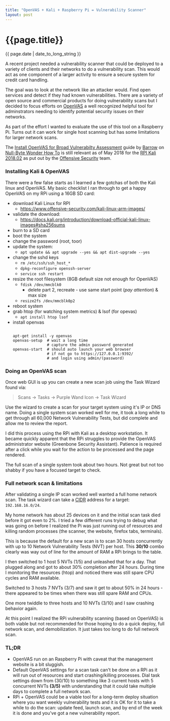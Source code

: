 ```yaml
---
title: "OpenVAS + Kali + Raspberry Pi = Vulnerability Scanner"
layout: post
---
```

# {{page.title}}

<p class='#meta'>{{ page.date | date_to_long_string }}</p>

A recent project needed a vulnerability scanner that could be deployed to a variety of clients and their networks to do a vulnerability scan. This would act as one component of a larger activity to ensure a secure system for credit card handling.

The goal was to look at the network like an attacker would. Find open services and detect if they had known vulnerabilities. There are a variety of open source and commercial products for doing vulnerability scans but I decided to focus efforts on [OpenVAS](http://www.openvas.org/) a well recognized helpful tool for adminstrators needing to identify potential security issues on their networks.

As part of the effort I wanted to evaluate the use of this tool on a Raspberry Pi.  Turns  out it can work for single host scanning but has some limitations for larger network scans.

The [Install OpenVAS for Broad Vulnerabilty Assessment](https://null-byte.wonderhowto.com/how-to/install-openvas-for-broad-vulnerability-assessment-0179318/) guide by [Barrow](https://creator.wonderhowto.com/barrow/) on [Null-Byte Wonder How To](https://null-byte.wonderhowto.com) is still relevant as of May 2018 for the [RPI Kali 2018.02](https://www.offensive-security.com/kali-linux-arm-images/) as put out by the [Offensive Security](https://www.offensive-security.com/) team. 


### Installing Kali & OpenVAS

There were a few false starts as I learned a few gotchas of both the Kali linux and OpenVAS.  My basic checklist I ran through to get a happy OpenVAS on my RPi using a 16GB SD card:

* download Kali Linux for RPI
  * https://www.offensive-security.com/kali-linux-arm-images/
* validate the download: 
  * https://docs.kali.org/introduction/download-official-kali-linux-images#sha256sums
* burn to a SD card
* boot the system
* change the password (root, toor)
* update the system: 
  * `apt update && apt upgrade --yes && apt dist-upgrade --yes`
* change the sshd keys
  * `rm /etc/ssh/ssh_host_*`
  * `dpkg-reconfigure openssh-server`
  * `service ssh restart`
* resize the root filesystem (8GB default size not enough for OpenVAS)
  * `fdisk /dev/mmcblk0`
    * delete part 2, recreate - use same start point (*pay attention*) & max size
  * `resize2fs /dev/mmcblk0p2`
* reboot system
* grab htop (for watching system metrics) & lsof (for opevas)
  * `apt install htop lsof`
* install openvas
  ```
  
  apt-get install -y openvas
  openvas-setup  # wait a long time
                 # capture the admin password generated
  openvas-start  # should auto launch your web browser
                 # if not go to https://127.0.0.1:9392/ 
                 # and login using admin/(password)
  ```

### Doing an OpenVAS scan

Once web GUI is up you can create a new scan job using the Task Wizard found via:

> Scans -> Tasks -> Purple Wand Icon -> Task Wizard

Use the wizard to create a scan for your target system using it's IP or DNS name. Doing a single system scan worked well for me, it took a long while to get through all 60,000 Network Vulnerability Tests, but did complete and allow me to review the report. 

I did this process using the RPi with Kali as a desktop workstation. It became quickly apparent that the RPi struggles to provide the OpenVAS administrator website (Greenbone Security Assistant). Patience is required after a click while you wait for the action to be processed and the page rendered.

The full scan of a single system took about two hours.  Not great but not too shabby if you have a focused target to check.

### Full network scan & limitations 

After validating a single IP scan worked well wanted a full home network scan.  The task wizard can take a [CIDR](https://en.wikipedia.org/wiki/Classless_Inter-Domain_Routing#IPv4_CIDR_blocks) address for a target: `192.168.16.0/24`.  

My home network has about 25 devices on it and the initial scan task died before it got even to 2%. I tried a few different runs trying to debug what was going on before I realized the Pi was just running out of resources and killing random processes (the scanner, the website, firefox tabs, terminals).  

This is because the default for a new scan is to scan 30 hosts concurrently with up to 10 Network Vulnerability Tests (NVT) per host.  This **30/10** combo clearly was way out of line for the amount of RAM a RPi brings to the table.

I then switched to 1 host 5 NVTs (1/5) and unleashed that for a day.  That plugged along and got to about 30% completion after 24 hours. During time I monitoring the resources (htop) and noticed there was still spare CPU cycles and RAM available.  

Switched to 3 hosts 7 NVTs (3/7) and saw it get to about 50% in 24 hours - there appeared to be times when there was still spare RAM and CPUs.

One more twiddle to three hosts and 10 NVTs (3/10) and I saw crashing behavior again.

At this point I realized the RPi vulnerability scanning (based on OpenVAS) is both viable but not recommended for those hoping to do a quick deploy, full network scan, and demobilization. It just takes too long to do full network scan. 

### TL;DR 

* OpenVAS run on an Raspberry Pi with caveat that the management website is a bit sluggish.
* Default OpenVAS settings for a scan task can't be done on a RPi as it will run out of resources and start crashing/killing processes. Dial task settings  down from (30/10) to something like 3 current hosts with 5  concurrent NVTs **(3/5)** with understanding that it could take multiple days to complete a full network scan.
* RPi + OpenVAS could be a viable tool for a long-term deploy situation where you want weekly vulnerability tests and it is OK for it to take a while to do the scan:  update feed, launch scan, and by end of the week it is done and you've got a new vulnerability report.

